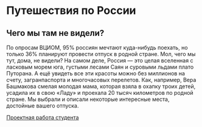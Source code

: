 # Путешествия по России

## Чего мы там не видели?
   По опросам ВЦИОМ, 95% россиян мечтают куда-нибудь поехать, но только 36% планируют
   провести отпуск в родной стране. Мол, чего мы тут, дома, не видели? На самом деле, Россия — это целая
   вселенная с ласковым морем юга, густыми лесами Саян и суровыми льдами плато Путорана. А ещё увидеть все эти
   красоты можно без миллионов на счету, загранпаспорта и многочасовых перелетов. Как, например, Вера Башмакова
   смелая молодая мама, которая взяла в охапку троих детей, усадила их в свою «Ладу» и проехала 20 тысяч
   километров по родной стране. Мы выбрали и описали некоторые интересные места, достойные вашего отпуска.

<!-- ## About <a name = "about"></a>

Write about 1-2 paragraphs describing the purpose of your project. -->

<!-- ## Getting Started <a name = "getting_started"></a>

These instructions will get you a copy of the project up and running on your local machine for development and testing purposes. See [deployment](#deployment) for notes on how to deploy the project on a live system. -->

<!-- ### Prerequisites

What things you need to install the software and how to install them.

```
Give examples
``` -->

<!-- ### Installing

A step by step series of examples that tell you how to get a development env running.

Say what the step will be

```
Give the example
```

And repeat

```
until finished
```

End with an example of getting some data out of the system or using it for a little demo. -->

<!-- ## Usage <a name = "usage"></a>

Add notes about how to use the system. -->

[Проектная работа студента](https://cactys.github.io/russian-travel/)
